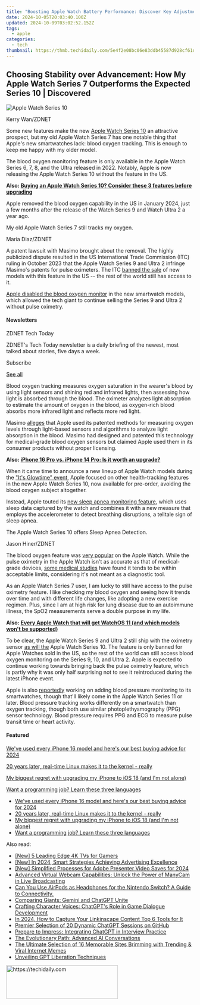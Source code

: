 ```yaml
---
title: "Boosting Apple Watch Battery Performance: Discover Key Adjustments with Expert Tips"
date: 2024-10-05T20:03:40.100Z
updated: 2024-10-09T03:02:52.152Z
tags:
  - apple
categories:
  - tech
thumbnail: https://thmb.techidaily.com/5e4f2e08bc06e83ddb45587d928cf61d9245bd50e484b6c6cc6059c7ac856aae.jpg
---
```


## Choosing Stability over Advancement: How My Apple Watch Series 7 Outperforms the Expected Series 10 | Discovered

![Apple Watch Series 10](https://www.zdnet.com/a/img/resize/0b846d4594234d9489fcc71b6fe52b2469260605/2024/09/09/36078750-ce4c-467c-a276-6bc6fadf99ff/dsc02040.jpg?auto=webp&width=1280)

Kerry Wan/ZDNET

Some new features make the new [Apple Watch Series 10](https://apple.sjv.io/c/159047/435031/7613?&sharedid=zdnet&partnerpropertyid=1980086&u=https%3A%2F%2Fwww.apple.com%2Fshop%2Fbuy-watch%2Fapple-watch&subId1=zd-%5F%5FCOM%5FCLICK%5FID%5F%5F-dtp) an attractive prospect, but my old Apple Watch Series 7 has one notable thing that Apple's new smartwatches lack: blood oxygen tracking. This is enough to keep me happy with my older model.

The blood oxygen monitoring feature is only available in the Apple Watch Series 6, 7, 8, and the Ultra released in 2022\. Notably, Apple is now releasing the Apple Watch Series 10 without the feature in the US.

**Also: [Buying an Apple Watch Series 10? Consider these 3 features before upgrading](https://www.zdnet.com/article/buying-an-apple-watch-series-10-consider-these-3-features-before-upgrading/)**

Apple removed the blood oxygen capability in the US in January 2024, just a few months after the release of the Watch Series 9 and Watch Ultra 2 a year ago.

My old Apple Watch Series 7 still tracks my oxygen.

Maria Diaz/ZDNET

A patent lawsuit with Masimo brought about the removal. The highly publicized dispute resulted in the US International Trade Commission (ITC) ruling in October 2023 that the Apple Watch Series 9 and Ultra 2 infringe Masimo's patents for pulse oximeters. The ITC [banned the sale](https://www.zdnet.com/article/why-apple-is-halting-us-sales-of-its-watch-series-9-and-ultra-2-models-and-where-to-buy-them-now/) of new models with this feature in the US -- the rest of the world still has access to it.

[Apple disabled the blood oxygen monitor](https://www.zdnet.com/article/apple-removes-blood-oxygen-sensor-from-new-watches-what-does-this-mean-for-current-users/) in the new smartwatch models, which allowed the tech giant to continue selling the Series 9 and Ultra 2 without pulse oximetry.

#### Newsletters

ZDNET Tech Today

ZDNET's Tech Today newsletter is a daily briefing of the newest, most talked about stories, five days a week.

 Subscribe

[See all](https://www.zdnet.com/newsletters/)

Blood oxygen tracking measures oxygen saturation in the wearer's blood by using light sensors and shining red and infrared lights, then assessing how light is absorbed through the blood. The oximeter analyzes light absorption to estimate the amount of oxygen in the blood, as oxygen-rich blood absorbs more infrared light and reflects more red light.

Masimo [alleges](https://www.independent.co.uk/tech/apple-watch-ban-series-9-masimo-patent-b2467732.html) that Apple used its patented methods for measuring oxygen levels through light-based sensors and algorithms to analyze light absorption in the blood. Masimo had designed and patented this technology for medical-grade blood oxygen sensors but claimed Apple used them in its consumer products without proper licensing.

**Also: [iPhone 16 Pro vs. iPhone 14 Pro: Is it worth an upgrade?](https://www.zdnet.com/article/iphone-16-pro-vs-iphone-14-pro-is-it-worth-an-upgrade/)**

When it came time to announce a new lineup of Apple Watch models during the ["It's Glowtime" event](https://www.zdnet.com/article/everything-apple-announced-at-iphone-16-event-airpods-apple-watch-series-10-ai-more/), Apple focused on other health-tracking features in the new Apple Watch Series 10, now available for pre-order, avoiding the blood oxygen subject altogether.

Instead, Apple touted its [new sleep apnea monitoring feature](https://www.zdnet.com/article/apple-watch-series-10-gains-sleep-apnea-detection-and-it-could-save-your-life/), which uses sleep data captured by the watch and combines it with a new measure that employs the accelerometer to detect breathing disruptions, a telltale sign of sleep apnea.

The Apple Watch Series 10 offers Sleep Apnea Detection.

Jason Hiner/ZDNET

The blood oxygen feature was [very popular](https://www.npr.org/2024/01/18/1225432506/apple-watch-blood-oxygen-levels-pulse-patent-masimo) on the Apple Watch. While the pulse oximetry in the Apple Watch isn't as accurate as that of medical-grade devices, [some medical studies](https://pubmed.ncbi.nlm.nih.gov/37440093/) have found it tends to be within acceptable limits, considering it's not meant as a diagnostic tool.

As an Apple Watch Series 7 user, I am lucky to still have access to the pulse oximetry feature. I like checking my blood oxygen and seeing how it trends over time and with different life changes, like adopting a new exercise regimen. Plus, since I am at high risk for lung disease due to an autoimmune illness, the SpO2 measurements serve a double purpose in my life.

**Also: [Every Apple Watch that will get WatchOS 11 (and which models won't be supported)](https://www.zdnet.com/article/every-apple-watch-that-will-get-watchos-11-and-which-models-wont-be-supported/)**

To be clear, the Apple Watch Series 9 and Ultra 2 still ship with the oximetry sensor [as will the](https://techcrunch.com/2024/09/10/apple-watch-blood-oxygen-detection-wont-be-available-on-the-series-10-in-the-u-s/) Apple Watch Series 10\. The feature is only banned for Apple Watches sold in the US, so the rest of the world can still access blood oxygen monitoring on the Series 9, 10, and Ultra 2\. Apple is expected to continue working towards bringing back the pulse oximetry feature, which is partly why it was only half surprising not to see it reintroduced during the latest iPhone event.

Apple is also [reportedly](https://www.zdnet.com/article/will-apple-watch-series-10-monitor-your-blood-pressure-not-exactly/) working on adding blood pressure monitoring to its smartwatches, though that'll likely come in the Apple Watch Series 11 or later. Blood pressure tracking works differently on a smartwatch than oxygen tracking, though both use similar photoplethysmography (PPG) sensor technology. Blood pressure requires PPG and ECG to measure pulse transit time or heart activity. 

#### Featured

[We've used every iPhone 16 model and here's our best buying advice for 2024](https://www.zdnet.com/article/iphone-16-pro-max-buying-advice-2024/ "We've used every iPhone 16 model and here's our best buying advice for 2024")

[20 years later, real-time Linux makes it to the kernel - really](https://www.zdnet.com/article/20-years-later-real-time-linux-makes-it-to-the-kernel-really/ "20 years later, real-time Linux makes it to the kernel - really")

[My biggest regret with upgrading my iPhone to iOS 18 (and I'm not alone)](https://www.zdnet.com/article/my-biggest-regret-with-upgrading-my-iphone-to-ios-18-and-im-not-alone/ "My biggest regret with upgrading my iPhone to iOS 18 (and I'm not alone)")

[Want a programming job? Learn these three languages](https://www.zdnet.com/article/want-a-programming-job-learn-these-three-languages/ "Want a programming job? Learn these three languages")

* [We've used every iPhone 16 model and here's our best buying advice for 2024](https://www.zdnet.com/article/iphone-16-pro-max-buying-advice-2024/ "We've used every iPhone 16 model and here's our best buying advice for 2024")
* [20 years later, real-time Linux makes it to the kernel - really](https://www.zdnet.com/article/20-years-later-real-time-linux-makes-it-to-the-kernel-really/ "20 years later, real-time Linux makes it to the kernel - really")
* [My biggest regret with upgrading my iPhone to iOS 18 (and I'm not alone)](https://www.zdnet.com/article/my-biggest-regret-with-upgrading-my-iphone-to-ios-18-and-im-not-alone/ "My biggest regret with upgrading my iPhone to iOS 18 (and I'm not alone)")
* [Want a programming job? Learn these three languages](https://www.zdnet.com/article/want-a-programming-job-learn-these-three-languages/ "Want a programming job? Learn these three languages")

<ins class="adsbygoogle"
     style="display:block"
     data-ad-format="autorelaxed"
     data-ad-client="ca-pub-7571918770474297"
     data-ad-slot="1223367746"></ins>

<ins class="adsbygoogle"
     style="display:block"
     data-ad-client="ca-pub-7571918770474297"
     data-ad-slot="8358498916"
     data-ad-format="auto"
     data-full-width-responsive="true"></ins>

<span class="atpl-alsoreadstyle">Also read:</span>
<div><ul>
<li><a href="https://extra-hints.techidaily.com/new-5-leading-edge-4k-tvs-for-gamers/"><u>[New] 5 Leading Edge 4K TVs for Gamers</u></a></li>
<li><a href="https://fox-friendly.techidaily.com/new-in-2024-smart-strategies-achieving-advertising-excellence/"><u>[New] In 2024, Smart Strategies Achieving Advertising Excellence</u></a></li>
<li><a href="https://screen-video-capture.techidaily.com/new-simplified-processes-for-adobe-presenter-video-saves-for-2024/"><u>[New] Simplified Processes for Adobe Presenter Video Saves for 2024</u></a></li>
<li><a href="https://some-knowledge.techidaily.com/advanced-virtual-webcam-capabilities-unlock-the-power-of-manycam-in-live-broadcasting/"><u>Advanced Virtual Webcam Capabilities: Unlock the Power of ManyCam in Live Broadcasting</u></a></li>
<li><a href="https://techno-recovery.techidaily.com/can-you-use-airpods-as-headphones-for-the-nintendo-switch-a-guide-to-connectivity/"><u>Can You Use AirPods as Headphones for the Nintendo Switch? A Guide to Connectivity.</u></a></li>
<li><a href="https://tech-savvy.techidaily.com/comparing-giants-gemini-and-chatgpt-unite/"><u>Comparing Giants: Gemini and ChatGPT Unite</u></a></li>
<li><a href="https://tech-savvy.techidaily.com/crafting-character-voices-chatgpts-role-in-game-dialogue-development/"><u>Crafting Character Voices: ChatGPT's Role in Game Dialogue Development</u></a></li>
<li><a href="https://some-techniques.techidaily.com/in-2024-how-to-capture-your-linkinscape-content-top-6-tools-for-it/"><u>In 2024, How to Capture Your Linkinscape Content Top 6 Tools for It</u></a></li>
<li><a href="https://tech-savvy.techidaily.com/premier-selection-of-20-dynamic-chatgpt-sessions-on-github/"><u>Premier Selection of 20 Dynamic ChatGPT Sessions on GitHub</u></a></li>
<li><a href="https://tech-savvy.techidaily.com/prepare-to-impress-integrating-chatgpt-in-interview-practice/"><u>Prepare to Impress: Integrating ChatGPT in Interview Practice</u></a></li>
<li><a href="https://tech-savvy.techidaily.com/the-evolutionary-path-advanced-ai-conversations/"><u>The Evolutionary Path: Advanced AI Conversations</u></a></li>
<li><a href="https://some-approaches.techidaily.com/the-ultimate-selection-of-16-memorable-sites-brimming-with-trending-and-viral-internet-memes/"><u>The Ultimate Selection of 16 Memorable Sites Brimming with Trending & Viral Internet Memes</u></a></li>
<li><a href="https://tech-savvy.techidaily.com/unveiling-gpt-liberation-techniques/"><u>Unveiling GPT Liberation Techniques</u></a></li>
</ul></div>

<!-- affiliate ads begin -->
<a href="https://homestyler.sjv.io/c/5597632/1943648/22993" target="_top" id="1943648">
  <img src="//a.impactradius-go.com/display-ad/22993-1943648" border="0" alt="https://techidaily.com" width="300" height="90"/>
</a>
<img height="0" width="0" src="https://homestyler.sjv.io/i/5597632/1943648/22993" style="position:absolute;visibility:hidden;" border="0" />
<!-- affiliate ads end -->

